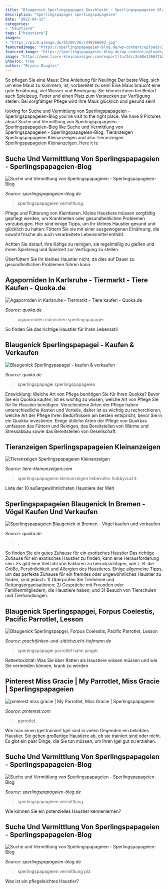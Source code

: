 ```yaml
---
title: "Blaugenick Sperlingspapagei Geschlecht ~ Sperlingspapageien Blaugenick In Bremen"
description: "Sperlingspapagei sperlingspapageien"
date: "2022-04-15"
categories:
- "haustiere"
tags: ["haustiere"]
images:
- "https://pic0.qimage.de/93/66/26/r248266693.jpg"
featuredImage: "https://sperlingspapageien-blog.de/wp-content/uploads/2021/07/D82103V-225x300.jpg"
featured_image: "https://sperlingspapageien-blog.de/wp-content/uploads/2021/07/D82103V-225x300.jpg"
image: "https://www.tiere-kleinanzeigen.com/export/tn/2dcc3c68e336637b2b72faeb5160c.jpg"
ShowToc: true
author: "Bryana Douglas"
---
```



So pflegen Sie eine Maus: Eine Anleitung für Neulinge
Der beste Weg, sich um eine Maus zu kümmern, ist, vorbereitet zu sein! Eine Maus braucht eine gute Ernährung, viel Wasser und Bewegung. Sie können ihnen bei Bedarf auch Spielzeug, Futter und einen Platz zum Verstecken zur Verfügung stellen. Bei sorgfältiger Pflege wird Ihre Maus glücklich und gesund sein!

	

		
looking for Suche und Vermittlung von Sperlingspapageien - Sperlingspapageien-Blog you've visit to the right place. We have 9 Pictures about Suche und Vermittlung von Sperlingspapageien - Sperlingspapageien-Blog like Suche und Vermittlung von Sperlingspapageien - Sperlingspapageien-Blog, Tieranzeigen Sperlingspapageien Kleinanzeigen and also Tieranzeigen Sperlingspapageien Kleinanzeigen. Here it is:
		
    
## Suche Und Vermittlung Von Sperlingspapageien - Sperlingspapageien-Blog

<img loading=lazy src="https://sperlingspapageien-blog.de/wp-content/uploads/2021/07/D82103V-rotated.jpg" onerror="this.onerror=null;this.src='https://tse1.mm.bing.net/th?id=OIP.RX_DgaimvybYsa7SCniXwwAAAA&amp;pid=15.1';" alt="Suche und Vermittlung von Sperlingspapageien - Sperlingspapageien-Blog">

_Source: sperlingspapageien-blog.de_

>sperlingspapageien vermittlung. 

	

Pflege und Fütterung von Kleintieren.
Kleine Haustiere müssen sorgfältig gepflegt werden, um Krankheiten oder gesundheitlichen Problemen vorzubeugen. Hier sind einige Tipps, um Ihr kleines Haustier gesund und glücklich zu halten:
Füttern Sie sie mit einer ausgewogenen Ernährung, die sowohl frische als auch verarbeitete Lebensmittel enthält.

Achten Sie darauf, ihre Käfige zu reinigen, sie regelmäßig zu gießen und ihnen Spielzeug und Spielzeit zur Verfügung zu stellen.

Überfüttern Sie Ihr kleines Haustier nicht, da dies auf Dauer zu gesundheitlichen Problemen führen kann.

    
## Agaporniden In Karlsruhe - Tiermarkt - Tiere Kaufen - Quoka.de

<img loading=lazy src="https://pic0.qimage.de/48/09/76/r231760948.jpg" onerror="this.onerror=null;this.src='https://tse4.mm.bing.net/th?id=OIP.YMuoGAUlR_bKz-l5jDNNrQAAAA&amp;pid=15.1';" alt="Agaporniden in Karlsruhe - Tiermarkt - Tiere kaufen - Quoka.de">

_Source: quoka.de_

>agaporniden männchen sperlingspapagei. 

	

So finden Sie das richtige Haustier für Ihren Lebensstil

    
## Blaugenick Sperlingspapagei - Kaufen &amp; Verkaufen

<img loading=lazy src="https://pic0.qimage.de/93/66/26/r248266693.jpg" onerror="this.onerror=null;this.src='https://tse3.mm.bing.net/th?id=OIP.uP7NvlC2tqwrBTCHjXVtfwAAAA&amp;pid=15.1';" alt="Blaugenick Sperlingspapagei - kaufen &amp; verkaufen">

_Source: quoka.de_

>sperlingspapagei sperlingspapageien. 

	

Entwicklung: Welche Art von Pflege benötigen Sie für Ihren Quokka?
Bevor Sie ein Quokka kaufen, ist es wichtig zu wissen, welche Art von Pflege Sie für Ihr Haustier benötigen. Verschiedene Arten der Pflege haben unterschiedliche Kosten und Vorteile, daher ist es wichtig zu recherchieren, welche Art der Pflege Ihren Bedürfnissen am besten entspricht, bevor Sie in ein Quokka investieren. Einige übliche Arten der Pflege von Quokkas umfassen das Füttern und Reinigen, das Bereitstellen von Wärme und Stressabbau sowie das Bereitstellen von Gesellschaft.

    
## Tieranzeigen Sperlingspapageien Kleinanzeigen

<img loading=lazy src="https://www.tiere-kleinanzeigen.com/export/tn/2dcc3c68e336637b2b72faeb5160c.jpg" onerror="this.onerror=null;this.src='https://tse4.mm.bing.net/th?id=OIP.Rd97XUe4VgLa0fRIWI4pEgAAAA&amp;pid=15.1';" alt="Tieranzeigen Sperlingspapageien Kleinanzeigen">

_Source: tiere-kleinanzeigen.com_

>sperlingspapageien kleinanzeigen liebevoller hobbyzucht. 

	

Liste der 10 außergewöhnlichsten Haustiere der Welt

    
## Sperlingspapageien Blaugenick In Bremen - Vögel Kaufen Und Verkaufen

<img loading=lazy src="http://bild9.qimage.de/sperlingspapageien-blaugenick-foto-bild-87994649.jpg" onerror="this.onerror=null;this.src='https://tse2.mm.bing.net/th?id=OIP.jWKH3L1yDguxGBXaSRQkKgHaLE&amp;pid=15.1';" alt="Sperlingspapageien Blaugenick in Bremen - Vögel kaufen und verkaufen">

_Source: quoka.de_

>. 

	

So finden Sie ein gutes Zuhause für ein exotisches Haustier
Das richtige Zuhause für ein exotisches Haustier zu finden, kann eine Herausforderung sein. Es gibt eine Vielzahl von Faktoren zu berücksichtigen, wie z. B. die Größe, Persönlichkeit und Allergien des Haustieres. Einige allgemeine Tipps, um das perfekte Zuhause für ein fremdes oder ungewöhnliches Haustier zu finden, sind jedoch: 1) Überprüfen Sie Tierheime und Rettungsorganisationen; 2) Gespräche mit Freunden oder Familienmitgliedern, die Haustiere haben; und 3) Besuch von Tierschulen und Tierhandlungen.

    
## Blaugenick Sperlingspapgei, Forpus Coelestis, Pacific Parrotlet, Lesson

<img loading=lazy src="http://prachtfinken-und-sittichzucht-hofmann.de/Bilder/Blaugenick Sperlingspapagei 1.jpg" onerror="this.onerror=null;this.src='https://tse4.mm.bing.net/th?id=OIP.LMjRL6BmFeH7J3PmuK4f8gHaFj&amp;pid=15.1';" alt="Blaugenick Sperlingspapgei, Forpus Coelestis, Pacific Parrotlet, Lesson">

_Source: prachtfinken-und-sittichzucht-hofmann.de_

>sperlingspapagei parrotlet hahn junger. 

	

Rattentoxizität: Was Sie über Ratten als Haustiere wissen müssen und wie Sie vermeiden können, krank zu werden

    
## Pinterest Miss Gracie | My Parrotlet, Miss Gracie | Sperlingspapageien

<img loading=lazy src="https://i.pinimg.com/236x/25/ad/5e/25ad5eda6d17058886041cbd077ef23a.jpg?nii=t" onerror="this.onerror=null;this.src='https://tse1.mm.bing.net/th?id=OIP.IjGQP8lk76ZlAsPYZee0rgAAAA&amp;pid=15.1';" alt="pinterest miss gracie | My Parrotlet, Miss Gracie | Sperlingspapageien">

_Source: pinterest.com_

>parrotlet. 

	

Wie man einen Igel trainiert
Igel sind in vielen Gegenden ein beliebtes Haustier. Sie geben großartige Haustiere ab, ob sie trainiert sind oder nicht. Es gibt ein paar Dinge, die Sie tun müssen, um Ihren Igel gut zu erziehen.

    
## Suche Und Vermittlung Von Sperlingspapageien - Sperlingspapageien-Blog

<img loading=lazy src="https://sperlingspapageien-blog.de/wp-content/uploads/2021/07/D82103V-225x300.jpg" onerror="this.onerror=null;this.src='https://tse1.mm.bing.net/th?id=OIP.gt9bGqeY48tU9D54mVEjIwAAAA&amp;pid=15.1';" alt="Suche und Vermittlung von Sperlingspapageien - Sperlingspapageien-Blog">

_Source: sperlingspapageien-blog.de_

>sperlingspapageien vermittlung. 

	

Wie können Sie ein potenzielles Haustier kennenlernen?

    
## Suche Und Vermittlung Von Sperlingspapageien - Sperlingspapageien-Blog

<img loading=lazy src="https://sperlingspapageien-blog.de/wp-content/uploads/2021/06/D72102V-768x781.jpg" onerror="this.onerror=null;this.src='https://tse3.mm.bing.net/th?id=OIP.iTF3Tkqks3O_dlxK_M7UOQHaHi&amp;pid=15.1';" alt="Suche und Vermittlung von Sperlingspapageien - Sperlingspapageien-Blog">

_Source: sperlingspapageien-blog.de_

>sperlingspapageien vermittlung plz. 

	

Was ist ein pflegeleichtes Haustier?


